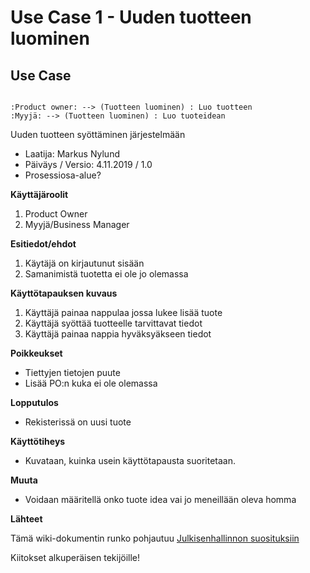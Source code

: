 # Use Case 1 - Uuden tuotteen luominen

## Use Case 

```plantuml

:Product owner: --> (Tuotteen luominen) : Luo tuotteen
:Myyjä: --> (Tuotteen luominen) : Luo tuoteidean

```

Uuden tuotteen syöttäminen järjestelmään

* Laatija: Markus Nylund
* Päiväys / Versio: 4.11.2019 / 1.0
* Prosessiosa-alue?
	
**Käyttäjäroolit**	

1. Product Owner
2. Myyjä/Business Manager

**Esitiedot/ehdot**	

1. Käytäjä on kirjautunut sisään 
2. Samanimistä tuotetta ei ole jo olemassa

**Käyttötapauksen kuvaus**

1. Käyttäjä painaa nappulaa jossa lukee lisää tuote
2. Käyttäjä syöttää tuotteelle tarvittavat tiedot
3. Käyttäjä painaa nappia hyväksyäkseen tiedot

**Poikkeukset**
 
* Tiettyjen tietojen puute
* Lisää PO:n kuka ei ole olemassa
	
**Lopputulos**	

* Rekisterissä on uusi tuote

**Käyttötiheys** 

* Kuvataan, kuinka usein käyttötapausta suoritetaan.

**Muuta**	

* Voidaan määritellä onko tuote idea vai jo meneillään oleva homma



**Lähteet**

Tämä wiki-dokumentin runko pohjautuu [Julkisenhallinnon suosituksiin](http://www.jhs-suositukset.fi/web/guest/jhs/recommendations/173)

Kiitokset alkuperäisen tekijöille!

